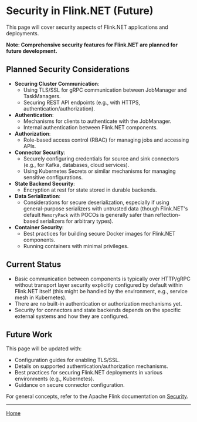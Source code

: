 # Security in Flink.NET (Future)

This page will cover security aspects of Flink.NET applications and deployments.

**Note: Comprehensive security features for Flink.NET are planned for future development.**

## Planned Security Considerations

*   **Securing Cluster Communication**:
    *   Using TLS/SSL for gRPC communication between JobManager and TaskManagers.
    *   Securing REST API endpoints (e.g., with HTTPS, authentication/authorization).
*   **Authentication**:
    *   Mechanisms for clients to authenticate with the JobManager.
    *   Internal authentication between Flink.NET components.
*   **Authorization**:
    *   Role-based access control (RBAC) for managing jobs and accessing APIs.
*   **Connector Security**:
    *   Securely configuring credentials for source and sink connectors (e.g., for Kafka, databases, cloud services).
    *   Using Kubernetes Secrets or similar mechanisms for managing sensitive configurations.
*   **State Backend Security**:
    *   Encryption at rest for state stored in durable backends.
*   **Data Serialization**:
    *   Considerations for secure deserialization, especially if using general-purpose serializers with untrusted data (though Flink.NET's default `MemoryPack` with POCOs is generally safer than reflection-based serializers for arbitrary types).
*   **Container Security**:
    *   Best practices for building secure Docker images for Flink.NET components.
    *   Running containers with minimal privileges.

## Current Status

*   Basic communication between components is typically over HTTP/gRPC without transport layer security explicitly configured by default within Flink.NET itself (this might be handled by the environment, e.g., service mesh in Kubernetes).
*   There are no built-in authentication or authorization mechanisms yet.
*   Security for connectors and state backends depends on the specific external systems and how they are configured.

## Future Work

This page will be updated with:
*   Configuration guides for enabling TLS/SSL.
*   Details on supported authentication/authorization mechanisms.
*   Best practices for securing Flink.NET deployments in various environments (e.g., Kubernetes).
*   Guidance on secure connector configuration.

For general concepts, refer to the Apache Flink documentation on [Security](https://nightlies.apache.org/flink/flink-docs-stable/docs/deployment/security/overview/).

---
[Home](https://github.com/devstress/FLINK.NET/blob/main/docs/wiki/Wiki-Structure-Outline.md)
